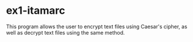# ex1-itamarc

This program allows the user to encrypt text files using Caesar's cipher, as well as decrypt text files using the same method.